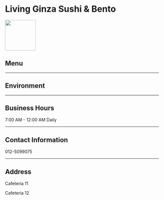 # Living Ginza Sushi & Bento

<img src="https://img.xmummap.com/ly3_living_logo.webp" width="100" height="100" >

## Menu

---

## Environment

---

## Business Hours

7:00 AM - 12:00 AM Daily

---

## Contact Information

012-5099075

---

## Address

Cafeteria 11

Cafeteria 12

